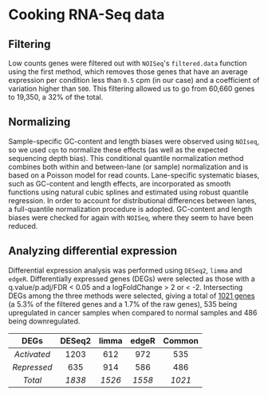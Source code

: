 # Cooking RNA-Seq data

## Filtering

Low counts genes were filtered out with `NOISeq`'s `filtered.data` function using the first method, which removes those genes that have an average expression per condition less than `0.5` cpm (in our case) and a coefficient of variation higher than `500`. This filtering allowed us to go from 60,660 genes to 19,350, a 32% of the total.

## Normalizing

Sample-specific GC-content and length biases were observed using `NOIseq`, so we used `cqn` to normalize these effects (as well as the expected sequencing depth bias). This conditional quantile normalization method combines both within and between-lane (or sample) normalization and is based on a Poisson model for read counts. Lane-specific systematic biases, such as GC-content and length effects, are incorporated as smooth functions using natural cubic splines and estimated using robust quantile regression. In order to account for distributional differences between lanes, a full-quantile normalization procedure is adopted. GC-content and length biases were checked for again with `NOISeq`, where they seem to have been reduced.

## Analyzing differential expression

Differential expression analysis was performed using `DESeq2`, `limma` and `edgeR`. Differentially expressed genes (DEGs) were selected as those with a q.value/p.adj/FDR < 0.05 and a logFoldChange > 2 or < -2. Intersecting DEGs among the three methods were selected, giving a total of [1021 genes](/results/preprocessing/cookingRNASeq/common.RNA.DEGs.txt) (a 5.3% of the filtered genes and a 1.7% of the raw genes), 535 being upregulated in cancer samples when compared to normal samples and 486 being downregulated.

|    DEGs     | DESeq2 | limma  | edgeR  | Common |
|:-----------:|:------:|:------:|:------:|:------:|
| *Activated* |  1203   |  612   |  972   |  535   |
| *Repressed* |  635   |  914   |  586   |  486   |
|   *Total*   | *1838* | *1526* | *1558* | *1021*  |